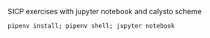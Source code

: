 SICP exercises with jupyter notebook and calysto scheme
```
pipenv install; pipenv shell; jupyter notebook
```